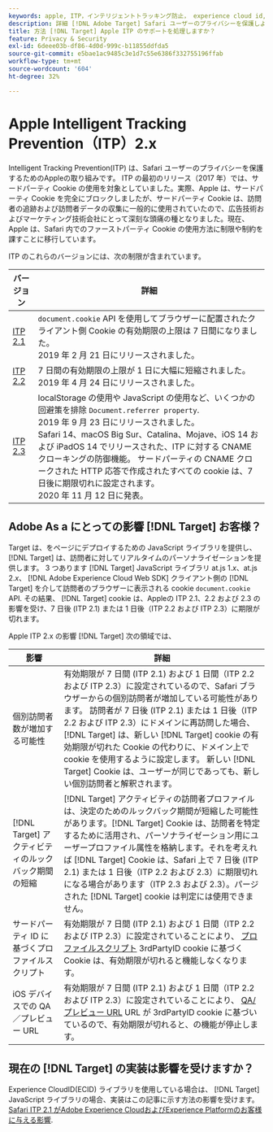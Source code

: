 ```yaml
---
keywords: apple, ITP，インテリジェントトラッキング防止， experience cloud id, ecid, itp
description: 詳細 [!DNL Adobe Target] Safari ユーザーのプライバシーを保護しようとするApple Intelligent Tracking Prevention(ITP) イニシアチブの影響について説明します。
title: 方法 [!DNL Target] Apple ITP のサポートを処理しますか？
feature: Privacy & Security
exl-id: 6deee03b-df86-4d0d-999c-b11855ddfda5
source-git-commit: e5bae1ac9485c3e1d7c55e6386f332755196ffab
workflow-type: tm+mt
source-wordcount: '604'
ht-degree: 32%

---
```


# Apple Intelligent Tracking Prevention（ITP）2.x

Intelligent Tracking Prevention(ITP) は、Safari ユーザーのプライバシーを保護するためのAppleの取り組みです。 ITP の最初のリリース（2017 年）では、サードパーティ Cookie の使用を対象としていました。実際、Apple は、サードパーティ Cookie を完全にブロックしましたが、サードパーティ Cookie は、訪問者の追跡および訪問者データの収集に一般的に使用されていたので、広告技術およびマーケティング技術会社にとって深刻な頭痛の種となりました。現在、Apple は、Safari 内でのファーストパーティ Cookie の使用方法に制限や制約を課すことに移行しています。

ITP のこれらのバージョンには、次の制限が含まれています。

| バージョン | 詳細 |
| --- | --- |
| [ITP 2.1](https://webkit.org/blog/8613/intelligent-tracking-prevention-2-1/) | `document.cookie` API を使用してブラウザーに配置されたクライアント側 Cookie の有効期限の上限は 7 日間になりました。<br />2019 年 2 月 21 日にリリースされました。 |
| [ITP 2.2](https://webkit.org/blog/8828/intelligent-tracking-prevention-2-2/) | 7 日間の有効期限の上限が 1 日に大幅に短縮されました。<br />2019 年 4 月 24 日にリリースされました。 |
| [ITP 2.3](https://webkit.org/blog/9521/intelligent-tracking-prevention-3-2/) | localStorage の使用や JavaScript の使用など、いくつかの回避策を排除 `Document.referrer property`.<br />2019 年 9 月 23 日にリリースされました。<br />Safari 14、macOS Big Sur、Catalina、Mojave、iOS 14 および iPadOS 14 でリリースされた、ITP に対する CNAME クローキングの防御機能。 サードパーティの CNAME クロークされた HTTP 応答で作成されたすべての cookie は、7 日後に期限切れに設定されます。<br />2020 年 11 月 12 日に発表。 |

## Adobe As a にとっての影響 [!DNL Target] お客様？

Target は、をページにデプロイするための JavaScript ライブラリを提供し、 [!DNL Target] は、訪問者に対してリアルタイムのパーソナライゼーションを提供します。 3 つあります [!DNL Target] JavaScript ライブラリ at.js 1.*x*、at.js 2.*x*、 [!DNL Adobe Experience Cloud Web SDK] クライアント側の [!DNL Target] を介して訪問者のブラウザーに表示される cookie `document.cookie` API. その結果、 [!DNL Target] cookie は、Appleの ITP 2.1、2.2 および 2.3 の影響を受け、7 日後 (ITP 2.1) または 1 日後（ITP 2.2 および ITP 2.3）に期限が切れます。

Apple ITP 2.x の影響 [!DNL Target] 次の領域では、

| 影響 | 詳細 |
| --- | --- |
| 個別訪問者数が増加する可能性 | 有効期限が 7 日間 (ITP 2.1) および 1 日間（ITP 2.2 および ITP 2.3）に設定されているので、Safari ブラウザーからの個別訪問者が増加している可能性があります。 訪問者が 7 日後 (ITP 2.1) または 1 日後（ITP 2.2 および ITP 2.3）にドメインに再訪問した場合、 [!DNL Target] は、新しい [!DNL Target] cookie の有効期限が切れた Cookie の代わりに、ドメイン上で cookie を使用するように設定します。 新しい [!DNL Target] Cookie は、ユーザーが同じであっても、新しい個別訪問者と解釈されます。 |
| [!DNL Target] アクティビティのルックバック期間の短縮 | [!DNL Target] アクティビティの訪問者プロファイルは、決定のためのルックバック期間が短縮した可能性があります。[!DNL Target] Cookie は、訪問者を特定するために活用され、パーソナライゼーション用にユーザープロファイル属性を格納します。それを考えれば [!DNL Target] Cookie は、Safari 上で 7 日後 (ITP 2.1) または 1 日後（ITP 2.2 および 2.3）に期限切れになる場合があります（ITP 2.3 および 2.3）。パージされた [!DNL Target] cookie は判定には使用できません。 |
| サードパーティ ID に基づくプロファイルスクリプト | 有効期限が 7 日間 (ITP 2.1) および 1 日間（ITP 2.2 および ITP 2.3）に設定されていることにより、 [プロファイルスクリプト](https://experienceleague.adobe.com/docs/target/using/audiences/visitor-profiles/profile-parameters.html) 3rdPartyID cookie に基づく Cookie は、有効期限が切れると機能しなくなります。 |
| iOS デバイスでの QA／プレビュー URL | 有効期限が 7 日間 (ITP 2.1) および 1 日間（ITP 2.2 および ITP 2.3）に設定されていることにより、 [QA/プレビュー URL](https://experienceleague.adobe.com/docs/target/using/activities/activity-qa/activity-qa.html) URL が 3rdPartyID cookie に基づいているので、有効期限が切れると、の機能が停止します。 |

## 現在の [!DNL Target] の実装は影響を受けますか？

Experience CloudID(ECID) ライブラリを使用している場合は、 [!DNL Target] JavaScript ライブラリの場合、実装はこの記事に示す方法の影響を受けます。 [Safari ITP 2.1 がAdobe Experience CloudおよびExperience Platformのお客様に与える影響](https://medium.com/adobetech/safari-itp-2-1-impact-on-adobe-experience-cloud-customers-9439cecb55ac).
